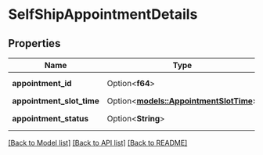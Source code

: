 # SelfShipAppointmentDetails

## Properties

Name | Type | Description | Notes
------------ | ------------- | ------------- | -------------
**appointment_id** | Option<**f64**> | Identifier for appointment. | [optional]
**appointment_slot_time** | Option<[**models::AppointmentSlotTime**](AppointmentSlotTime.md)> |  | [optional]
**appointment_status** | Option<**String**> | Status of the appointment. | [optional]

[[Back to Model list]](../README.md#documentation-for-models) [[Back to API list]](../README.md#documentation-for-api-endpoints) [[Back to README]](../README.md)


